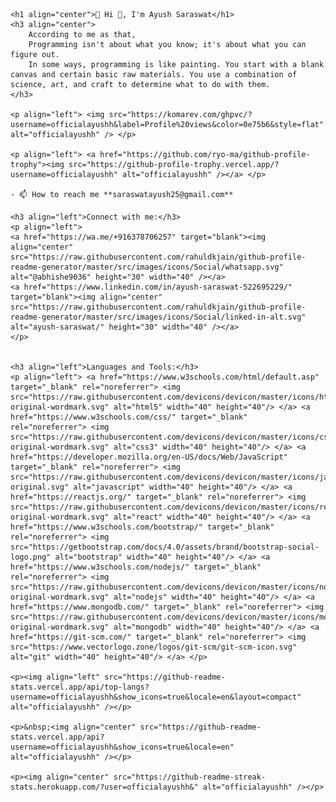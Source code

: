     <h1 align="center">🎉 Hi 👋, I'm Ayush Saraswat</h1>
    <h3 align="center"> 
        According to me as that, 
        Programming isn't about what you know; it's about what you can figure out.
        In some ways, programming is like painting. You start with a blank canvas and certain basic raw materials. You use a combination of science, art, and craft to determine what to do with them. 
    </h3>

    <p align="left"> <img src="https://komarev.com/ghpvc/?username=officialayushh&label=Profile%20views&color=0e75b6&style=flat" alt="officialayushh" /> </p>

    <p align="left"> <a href="https://github.com/ryo-ma/github-profile-trophy"><img src="https://github-profile-trophy.vercel.app/?username=officialayushh" alt="officialayushh" /></a> </p>

    - 📫 How to reach me **saraswatayush25@gmail.com**

    <h3 align="left">Connect with me:</h3>
    <p align="left">
    <a href="https://wa.me/+916378706257" target="blank"><img align="center" src="https://raw.githubusercontent.com/rahuldkjain/github-profile-readme-generator/master/src/images/icons/Social/whatsapp.svg" alt="@abhishe9036" height="30" width="40" /></a>
    <a href="https://www.linkedin.com/in/ayush-saraswat-522695229/" target="blank"><img align="center" src="https://raw.githubusercontent.com/rahuldkjain/github-profile-readme-generator/master/src/images/icons/Social/linked-in-alt.svg" alt="ayush-saraswat/" height="30" width="40" /></a>
    </p>


    <h3 align="left">Languages and Tools:</h3>
    <p align="left"> <a href="https://www.w3schools.com/html/default.asp" target="_blank" rel="noreferrer"> <img src="https://raw.githubusercontent.com/devicons/devicon/master/icons/html5/html5-original-wordmark.svg" alt="html5" width="40" height="40"/> </a> <a href="https://www.w3schools.com/css/" target="_blank" rel="noreferrer"> <img src="https://raw.githubusercontent.com/devicons/devicon/master/icons/css3/css3-original-wordmark.svg" alt="css3" width="40" height="40"/> </a> <a href="https://developer.mozilla.org/en-US/docs/Web/JavaScript" target="_blank" rel="noreferrer"> <img src="https://raw.githubusercontent.com/devicons/devicon/master/icons/javascript/javascript-original.svg" alt="javascript" width="40" height="40"/> </a> <a href="https://reactjs.org/" target="_blank" rel="noreferrer"> <img src="https://raw.githubusercontent.com/devicons/devicon/master/icons/react/react-original-wordmark.svg" alt="react" width="40" height="40"/> </a> <a href="https://www.w3schools.com/bootstrap/" target="_blank" rel="noreferrer"> <img src="https://getbootstrap.com/docs/4.0/assets/brand/bootstrap-social-logo.png" alt="bootstrap" width="40" height="40"/> </a> <a href="https://www.w3schools.com/nodejs/" target="_blank" rel="noreferrer"> <img src="https://raw.githubusercontent.com/devicons/devicon/master/icons/nodejs/nodejs-original-wordmark.svg" alt="nodejs" width="40" height="40"/> </a> <a href="https://www.mongodb.com/" target="_blank" rel="noreferrer"> <img src="https://raw.githubusercontent.com/devicons/devicon/master/icons/mongodb/mongodb-original-wordmark.svg" alt="mongodb" width="40" height="40"/> </a> <a href="https://git-scm.com/" target="_blank" rel="noreferrer"> <img src="https://www.vectorlogo.zone/logos/git-scm/git-scm-icon.svg" alt="git" width="40" height="40"/> </a> </p>
    
    <p><img align="left" src="https://github-readme-stats.vercel.app/api/top-langs?username=officialayushh&show_icons=true&locale=en&layout=compact" alt="officialayushh" /></p>
    
    <p>&nbsp;<img align="center" src="https://github-readme-stats.vercel.app/api?username=officialayushh&show_icons=true&locale=en" alt="officialayushh" /></p>
    
    <p><img align="center" src="https://github-readme-streak-stats.herokuapp.com/?user=officialayushh&" alt="officialayushh" /></p>
